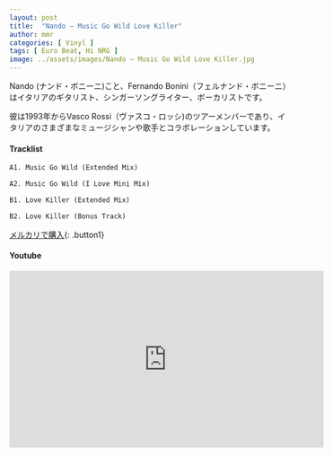```yaml
---
layout: post
title:  "Nando – Music Go Wild Love Killer"
author: mmr
categories: [ Vinyl ]
tags: [ Euro Beat, Hi NRG ]
image: ../assets/images/Nando – Music Go Wild Love Killer.jpg
---
```


Nando (ナンド・ボニーニ)こと、Fernando Bonini（フェルナンド・ボニーニ）はイタリアのギタリスト、シンガーソングライター、ボーカリストです。

彼は1993年からVasco Rossi（ヴァスコ・ロッシ)のツアーメンバーであり、イタリアのさまざまなミュージシャンや歌手とコラボレーションしています。

#### Tracklist
```md
A1. Music Go Wild (Extended Mix)

A2. Music Go Wild (I Love Mini Mix)

B1. Love Killer (Extended Mix)

B2. Love Killer (Bonus Track)
```

[メルカリで購入](https://jp.mercari.com/item/m85143464276?afid=6142608987){: .button1}

#### Youtube
<iframe width="560" height="315" src="https://www.youtube.com/embed/5havwNHKpM0?si=m_Vw8yHhcynN2Ng5" title="YouTube video player" frameborder="0" allow="accelerometer; autoplay; clipboard-write; encrypted-media; gyroscope; picture-in-picture; web-share" referrerpolicy="strict-origin-when-cross-origin" allowfullscreen></iframe>